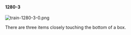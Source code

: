 #### 1280-3
![train-1280-3-0.png](https://github.com/lil-lab/nlvr/raw/master/nlvr/train/images/35/train-1280-3-0.png "train-1280-3-0.png")

There are three items closely touching the bottom of a box.